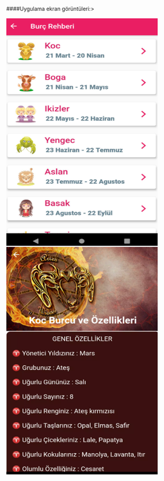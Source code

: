 ####Uygulama ekran görüntüleri:></br></br>
<img src="https://github.com/kubranurdogann/Flutter-Burc-Rehberi-APP/blob/main/burc_rehberi/burc-rehberi-ekran-goruntusu(1).png" alt="banner" width="400" height="600" /></br>
<img src="https://github.com/kubranurdogann/Flutter-Burc-Rehberi-APP/blob/main/burc_rehberi/burc-rehberi-ekran-goruntusu(2).png" alt="banner" width="400" height="600" /></br>
